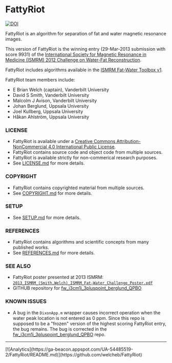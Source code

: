 FattyRiot
=========
[![DOI](https://zenodo.org/badge/11902/welcheb/FattyRiot.svg)](http://dx.doi.org/10.5281/zenodo.16741)

FattyRiot is an algorithm for separation of fat and water magnetic resonance images.

This version of FattyRiot is the winning entry (29-Mar-2013 submission with score 9931) of the [International Society for Magnetic Resonance in Medicine (ISMRM) 2012 Challenge on Water-Fat Reconstruction](http://www.ismrm.org/challenge/node/18).

FattyRiot includes algorithms available in the [ISMRM Fat-Water Toolbox v1](http://ismrm.org/workshops/FatWater12/data.htm). 

FattyRiot team members include:

* E Brian Welch (captain), Vanderbilt University
* David S Smith, Vanderbilt University
* Malcolm J Avison, Vanderbilt University
* Johan Berglund, Uppsala University
* Joel Kullberg, Uppsala University
* Håkan Ahlström, Uppsala University

### LICENSE
* FattyRiot is available under a [Creative Commons Attribution-NonCommercial 4.0 International Public License](https://creativecommons.org/licenses/by-nc-nd/4.0/legalcode). 
* FattyRiot contains source code and object code from multiple sources.
* FattyRiot is available strictly for non-commerical research purposes.
* See [LICENSE.md](./LICENSE.md) for more details.

### COPYRIGHT
* FattyRiot contains copyrighted material from multiple sources. 
* See [COPYRIGHT.md](./COPYRIGHT.md) for more details.

### SETUP
* See [SETUP.md](./SETUP.md) for more details.

### REFERENCES
* FattyRiot contains algorithms and scientific concepts from many published works. 
* See [REFERENCES.md](./REFERENCES.md) for more details.

### SEE ALSO
* FattyRiot poster presented at 2013 ISMRM: [`2013_ISMRM_(Smith,Welch)_ISMRM_Fat-Water_Challenge_Poster.pdf`](./2013_ISMRM_\(Smith,Welch\)_ISMRM_Fat-Water_Challenge_Poster.pdf)
* GITHUB repository for [fw_i3cm1i_3pluspoint_berglund_QPBO](https://github.com/welcheb/fw_i3cm1i_3pluspoint_berglund_QPBO)

### KNOWN ISSUES
* A bug in the `DixonApp.m` wrapper causes incorrect operation when the water peak location is not entered as 0 ppm. Since this repo is supposed to be a "frozen" version of the highest scoring FattyRiot entry, the bug remains. The bug is corrected in the [fw_i3cm1i_3pluspoint_berglund_QPBO](https://github.com/welcheb/fw_i3cm1i_3pluspoint_berglund_QPBO) repo.  

<hr>
[![Analytics](https://ga-beacon.appspot.com/UA-54485519-2/FattyRiot/README.md)](https://github.com/welcheb/FattyRiot)
